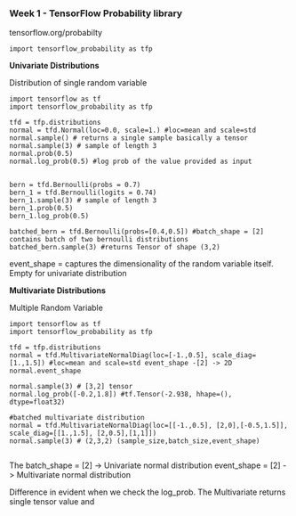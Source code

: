 ### Week 1 - TensorFlow Probability library

tensorflow.org/probabilty
```
import tensorflow_probability as tfp
```

 **Univariate Distributions**
 
 Distribution of single random variable
 
 ```
 import tensorflow as tf
 import tensorflow_probability as tfp
 
 tfd = tfp.distributions
 normal = tfd.Normal(loc=0.0, scale=1.) #loc=mean and scale=std
 normal.sample() # returns a single sample basically a tensor
 normal.sample(3) # sample of length 3
 normal.prob(0.5)
 normal.log_prob(0.5) #log prob of the value provided as input
 
 
 bern = tfd.Bernoulli(probs = 0.7)
 bern_1 = tfd.Bernoulli(logits = 0.74)
 bern_1.sample(3) # sample of length 3
 bern_1.prob(0.5)
 bern_1.log_prob(0.5)
 
 batched_bern = tfd.Bernoulli(probs=[0.4,0.5]) #batch_shape = [2] contains batch of two bernoulli distributions
 batched_bern.sample(3) #returns Tensor of shape (3,2)
 ```
 event_shape = captures the dimensionality of the random variable itself. Empty for univariate distribution
 
**Multivariate Distributions**
 
 Multiple Random Variable
  
  ```
import tensorflow as tf
import tensorflow_probability as tfp
 
tfd = tfp.distributions
normal = tfd.MultivariateNormalDiag(loc=[-1.,0.5], scale_diag=[1.,1.5]) #loc=mean and scale=std event_shape -[2] -> 2D 
normal.event_shape
 
normal.sample(3) # [3,2] tensor
normal.log_prob([-0.2,1.8]) #tf.Tensor(-2.938, hhape=(), dtype=float32)

#batched multivariate distribution
normal = tfd.MultivariateNormalDiag(loc=[[-1.,0.5], [2,0],[-0.5,1.5]], scale_diag=[[1.,1.5], [2,0.5],[1,1]]) 
normal.sample(3) # (2,3,2) (sample_size,batch_size,event_shape)


```
 The batch_shape = [2] -> Univariate normal distribution
 event_shape = [2] -> Multivariate normal distribution
 
 Difference in evident when we check the log_prob. The Multivariate returns single tensor value and 
 
  
